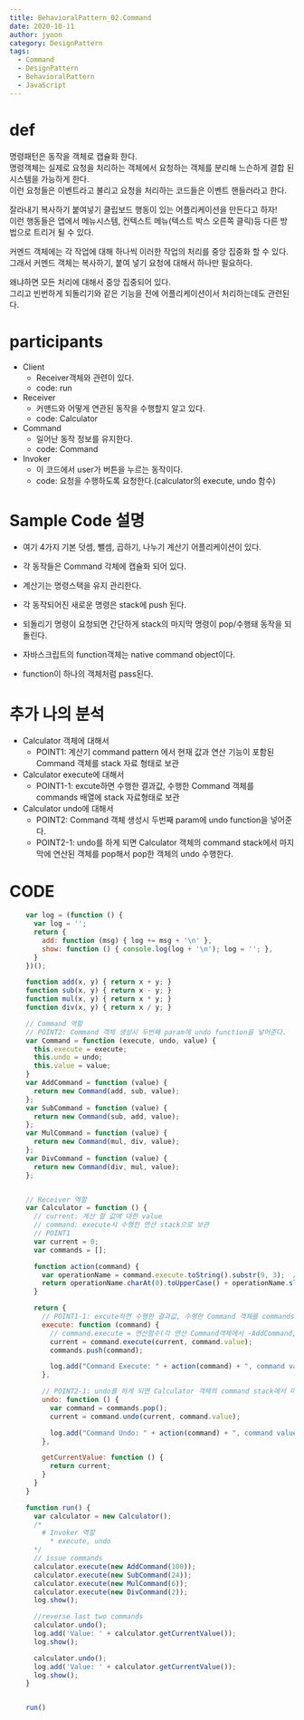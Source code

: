 ```yaml
---
title: BehavioralPattern_02.Command
date: 2020-10-11
author: jyoon
category: DesignPattern
tags:
  - Command
  - DesignPattern
  - BehavioralPattern
  - JavaScript
---
```


# def
명령패턴은 동작을 객체로 캡슐화 한다.   
명령객체는 실제로 요청을 처리하는 객체에서 요청하는 객체를 분리해 느슨하게 결합 된 시스템을 가능하게 한다.   
이런 요청들은 이벤트라고 불리고 요청을 처리하는 코드들은 이벤트 핸들러라고 한다.   
  
잘라내기 복사하기 붙여넣기 클립보드 행동이 있는 어플리케이션을 만든다고 하자!  
이런 행동들은 앱에서 메뉴시스템, 컨텍스트 메뉴(텍스트 박스 오른쪽 클릭)등 다른 방법으로 트리거 될 수 있다.   
  
커멘드 객체에는 각 작업에 대해 하나씩 이러한 작업의 처리를 중앙 집중화 할 수 있다.   
그래서 커멘드 객체는 복사하기, 붙여 넣기 요청에 대해서 하나만 필요하다.  
  
왜냐하면 모든 처리에 대해서 중앙 집중되어 있다.   
그리고 빈번하게 되돌리기와 같은 기능을 전에 어플리케이션이서 처리하는데도 관련된다.  
  
# participants 
  * Client
    - Receiver객체와 관련이 있다.
    - code: run
  * Receiver
    - 커맨드와 어떻게 연관된 동작을 수행할지 알고 있다.
    - code: Calculator 
  * Command
    - 일어난 동작 정보를 유지한다.
    - code: Command 
  * Invoker
    - 이 코드에서 user가 버튼을 누르는 동작이다.
    - code: 요청을 수행하도록 요청한다.(calculator의 execute, undo 함수)

# Sample Code 설명
  * 여기 4가지 기본 덧셈, 뺄셈, 곱하기, 나누기 계산기 어플리케이션이 있다.
  * 각 동작들은 Command 각체에 캡슐화 되어 있다.
    
  * 계산기는 명령스택을 유지 관리한다.
  * 각 동작되어진 새로운 명령은 stack에 push 된다.
  * 되돌리기 명령이 요청되면 간단하게 stack의 마지막 명령이 pop/수행돼 동작을 되돌린다.
  
  * 자바스크립트의 function객체는 native command object이다.
  * function이 하나의 객체처럼 pass된다.
  
# 추가 나의 분석 
  * Calculator 객체에 대해서 
    - POINT1: 계산기 command pattern 에서 현재 값과 연산 기능이 포함된 Command 객체를 stack 자료 형태로 보관
  * Calculator execute에 대해서
    - POINT1-1: excute하면 수행한 결과값, 수행한 Command 객체를 commands 배열에 stack 자료형태로 보관
  * Calculator undo에 대해서 
    - POINT2: Command 객체 생성시 두번째 param에 undo function을 넣어준다.
    - POINT2-1: undo를 하게 되면 Calculator 객체의 command stack에서 마지막에 연산된 객체를 pop해서 pop한 객체의 undo 수행한다.

# CODE
```js
    var log = (function () {
      var log = '';
      return {
        add: function (msg) { log += msg + '\n' },
        show: function () { console.log(log + '\n'); log = ''; },
      }
    })();

    function add(x, y) { return x + y; }
    function sub(x, y) { return x - y; }
    function mul(x, y) { return x * y; }
    function div(x, y) { return x / y; }

    // Command 역할
    // POINT2: Command 객체 생성시 두번째 param에 undo function을 넣어준다.
    var Command = function (execute, undo, value) {
      this.execute = execute;
      this.undo = undo;
      this.value = value;
    }
    var AddCommand = function (value) {
      return new Command(add, sub, value);
    };
    var SubCommand = function (value) {
      return new Command(sub, add, value);
    };
    var MulCommand = function (value) {
      return new Command(mul, div, value);
    };
    var DivCommand = function (value) {
      return new Command(div, mul, value);
    };


    // Receiver 역할
    var Calculator = function () {
      // current: 계산 할 값에 대한 value
      // command: execute시 수행한 연산 stack으로 보관
      // POINT1
      var current = 0;
      var commands = [];

      function action(command) {
        var operationName = command.execute.toString().substr(9, 3);  // function name을 구하기 위해서
        return operationName.charAt(0).toUpperCase() + operationName.slice(1);
      }

      return {
        // POINT1-1: excute하면 수행한 결과값, 수행한 Command 객체를 commands 배열에 stack 자료형태로 보관
        execute: function (command) {
          // command.execute = 연산함수(각 연산 Command객체에서 -AddCommand, SubCommand, MulCommand, DivCommand- 수행 할 )
          current = command.execute(current, command.value);
          commands.push(command);

          log.add("Command Execute: " + action(command) + ", command value: " + command.value + ", current value: " + this.getCurrentValue());
        },

        // POINT2-1: undo를 하게 되면 Calculator 객체의 command stack에서 마지막에 연산된 객체를 pop해서 pop한 객체의 undo 수행한다.
        undo: function () {
          var command = commands.pop();
          current = command.undo(current, command.value);

          log.add("Command Undo: " + action(command) + ", command value: " + command.value + ", current value: " + this.getCurrentValue());
        },

        getCurrentValue: function () {
          return current;
        }
      }
    }

    function run() {
      var calculator = new Calculator();
      /*
        # Invoker 역할
          * execute, undo
      */
      // issue commands
      calculator.execute(new AddCommand(100));
      calculator.execute(new SubCommand(24));
      calculator.execute(new MulCommand(6));
      calculator.execute(new DivCommand(2));
      log.show();

      //reverse last two commands
      calculator.undo();
      log.add('Value: ' + calculator.getCurrentValue());
      log.show();

      calculator.undo();
      log.add('Value: ' + calculator.getCurrentValue());
      log.show();
    }


    run()
```